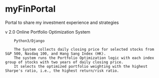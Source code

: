 # myFinPortal
Portal to share my investment experience and strategies 

v 2.0   Online Portfolio Optimization System

        Python3/Django
        
        The System collects daily closing price for selected stocks from S&P 500, Nasdaq 100, and Hang Sang Index (HK).
        The system runs the Portfolio Optimization logic with each index group of stocks with two years of daily closing price. 
        It selects the optimized portfolio weighting with the highest Sharpe's ratio, i.e., the highest return/risk ratio.
        
        
